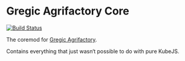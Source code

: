 # Gregic Agrifactory Core
[![Build Status](https://github.com/TheDogOfChaos/Gregic-Agrifactory-Core/actions/workflows/auto_build.yml/badge.svg?branch=main)](https://github.com/TheDogOfChaos/Gregic-Agrifactory-Core/actions/workflows/auto_build.yml)

The coremod for [Gregic Agrifactory](https://github.com/TheDogOfChaos/Gregic-Agrifactory/).

Contains everything that just wasn‘t possible to do with pure KubeJS.
